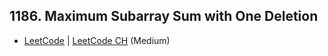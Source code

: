 ## 1186. Maximum Subarray Sum with One Deletion

-  [LeetCode](https://leetcode.com/problems/maximum-subarray-sum-with-one-deletion/) | [LeetCode CH](https://leetcode.cn/problems/maximum-subarray-sum-with-one-deletion/) (Medium)
